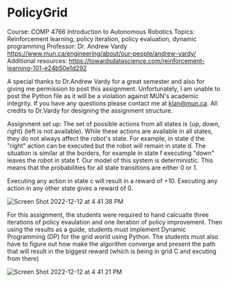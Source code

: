# PolicyGrid
Course: COMP 4766 Introduction to Autonomous Robotics
Topics: Reinforcement learning, policy iteration, policy evaluation, dynamic programming
Professor: Dr. Andrew Vardy https://www.mun.ca/engineering/about/our-people/andrew-vardy/
Additional resources: https://towardsdatascience.com/reinforcement-learning-101-e24b50e1d292

A special thanks to Dr.Andrew Vardy for a great semester and also for giving me permission to post this assignment. Unfortunately, I am unable to post the Python file as it will be a violation against MUN's academic integrity. If you have any questions please contact me at klan@mun.ca. All credits to Dr.Vardy for designing the assignment structure. 

Assignment set up: The set of possible actions from all states is {up, down, right} (left is not available).  While these actions are available in all states, they do not always affect the robot's state.  For example, in state d the "right" action can be executed but the robot will remain in state d.  The situation is similar at the borders, for example in state f executing "down" leaves the robot in state f.  Our model of this system is deterministic.  This means that the probabilities for all state transitions are either 0 or 1.

Executing any action in state c will result in a reward of +10.  Executing any action in any other state gives a reward of 0.

![Screen Shot 2022-12-12 at 4 41 38 PM](https://user-images.githubusercontent.com/66441548/207653100-99e394fe-f0c2-414c-9a38-2f7bc09a0032.png)

For this assignment, the students were required to hand calcualte three iterations of policy evaulation and one iteration of policy improvement. Then using the results as a guide, students must implement Dynamic Programming (DP) for the grid world using Python. The students must also have to figure out how make the algorithm converge and present the path that will result in the biggest reward (which is being in grid C and excuting from there) 

![Screen Shot 2022-12-12 at 4 41 21 PM](https://user-images.githubusercontent.com/66441548/207652586-57901b02-e14a-4589-b77e-1c441eff2cba.png)
